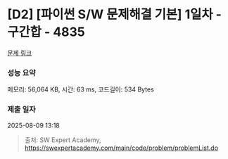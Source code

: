 # [D2] [파이썬 S/W 문제해결 기본] 1일차 - 구간합 - 4835 

[문제 링크](https://swexpertacademy.com/main/code/problem/problemDetail.do?contestProbId=AWTLXCuapdcDFAVT) 

### 성능 요약

메모리: 56,064 KB, 시간: 63 ms, 코드길이: 534 Bytes

### 제출 일자

2025-08-09 13:18



> 출처: SW Expert Academy, https://swexpertacademy.com/main/code/problem/problemList.do